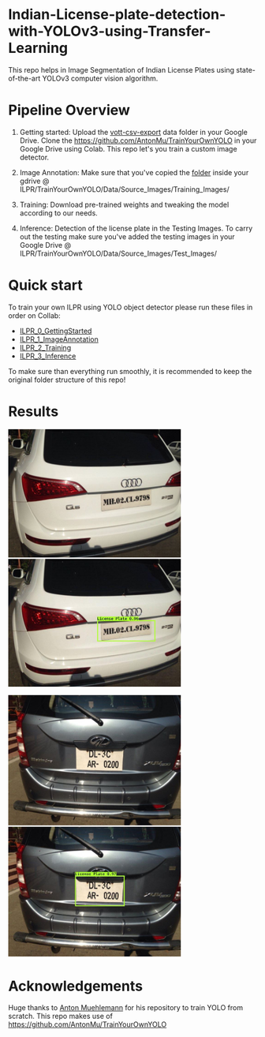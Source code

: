 # Indian-License-plate-detection-with-YOLOv3-using-Transfer-Learning
This repo helps in Image Segmentation of Indian License Plates using state-of-the-art YOLOv3 computer vision algorithm.

# Pipeline Overview

1. Getting started: Upload the [vott-csv-export](dataset/) data folder in your Google Drive. Clone the https://github.com/AntonMu/TrainYourOwnYOLO in your Google Drive using Colab. This repo let's you train a custom image detector. 

2. Image Annotation: Make sure that you've copied the [folder](dataset/) inside your gdrive @ ILPR/TrainYourOwnYOLO/Data/Source_Images/Training_Images/

3. Training: Download pre-trained weights and tweaking the model according to our needs.

4. Inference: Detection of the license plate in the Testing Images. To carry out the testing make sure you've added the testing images in your Google Drive @ ILPR/TrainYourOwnYOLO/Data/Source_Images/Test_Images/

# Quick start

To train your own ILPR using YOLO object detector please run these files in order on Collab:

* [ILPR_0_GettingStarted](ILPR_0_GettingStarted.ipynb)
* [ILPR_1_ImageAnnotation](ILPR_1_ImageAnnotation.ipynb)
* [ILPR_2_Training](ILPR_2_Training.ipynb)
* [ILPR_3_Inference](ILPR_3_Inference.ipynb)

To make sure than everything run smoothly, it is recommended to keep the original folder structure of this repo!

# Results

<img src="Demo Testing/Testing Images/Capture1.jpg" alt="1" width="350"/> &emsp; &emsp; &emsp; <img src="Demo Testing/Detected Images/Capture1_licensePlate.jpg" alt="1" width="350"/>

<img src="Demo Testing/Testing Images/Capture.jpg" alt="2" width="350"/> &emsp; &emsp; &emsp; <img src="Demo Testing/Detected Images/Capture_licensePlate.jpg" alt="2" width="350"/>

# Acknowledgements
Huge thanks to [Anton Muehlemann](https://github.com/AntonMu) for his repository to train YOLO from scratch. This repo makes use of https://github.com/AntonMu/TrainYourOwnYOLO
